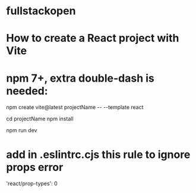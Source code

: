 # fullstackopen

# How to create a React project with Vite

# npm 7+, extra double-dash is needed:
npm create vite@latest projectName -- --template react

cd projectName
npm install

npm run dev

# add in .eslintrc.cjs this rule to ignore props error
'react/prop-types': 0